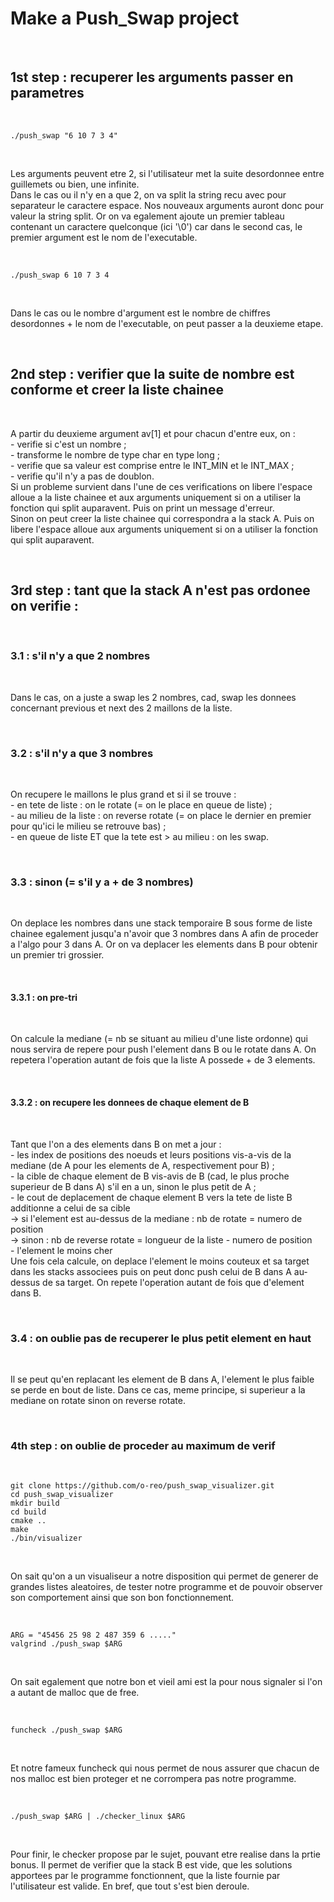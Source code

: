 # Make a Push_Swap project

<br>

## 1st step : recuperer les arguments passer en parametres

<br>

```
./push_swap "6 10 7 3 4"
```

<br>

Les arguments peuvent etre 2, si l'utilisateur met la suite desordonnee entre guillemets ou bien, une infinite.
<br>
Dans le cas ou il n'y en a que 2, on va split la string recu avec pour separateur le caractere espace. Nos nouveaux arguments auront donc pour valeur la string split. Or on va egalement ajoute un premier tableau contenant un caractere quelconque (ici '\0') car dans le second cas, le premier argument est le nom de l'executable.

<br>

```
./push_swap 6 10 7 3 4
```

<br>

Dans le cas ou le nombre d'argument est le nombre de chiffres desordonnes + le nom de l'executable, on peut passer a la deuxieme etape.

<br>

## 2nd step : verifier que la suite de nombre est conforme et creer la liste chainee

<br>

A partir du deuxieme argument av[1] et pour chacun d'entre eux, on :
<br>
    - verifie si c'est un nombre ;
<br>
    - transforme le nombre de type char en type long ;
<br>
    - verifie que sa valeur est comprise entre le INT_MIN et le INT_MAX ;
<br>
    - verifie qu'il n'y a pas de doublon.
<br>
Si un probleme survient dans l'une de ces verifications on libere l'espace alloue a la liste chainee et aux arguments uniquement si on a utiliser la fonction qui split auparavent. Puis on print un message d'erreur.
<br>
Sinon on peut creer la liste chainee qui correspondra a la stack A. Puis on libere l'espace alloue aux arguments uniquement si on a utiliser la fonction qui split auparavent.

<br>

## 3rd step : tant que la stack A n'est pas ordonee on verifie :

<br>

### 3.1 : s'il n'y a que 2 nombres

<br>

Dans le cas, on a juste a swap les 2 nombres, cad, swap les donnees concernant previous et next des 2 maillons de la liste.

<br>

### 3.2 : s'il n'y a que 3 nombres

<br>

On recupere le maillons le plus grand et si il se trouve :
<br>
    - en tete de liste : on le rotate (= on le place en queue de liste) ;
<br>
    - au milieu de la liste : on reverse rotate (= on place le dernier en premier pour qu'ici le milieu se retrouve bas) ;
<br>
    - en queue de liste ET que la tete est > au milieu : on les swap.

<br>

### 3.3 : sinon (= s'il y a + de 3 nombres)

<br>

On deplace les nombres dans une stack temporaire B sous forme de liste chainee egalement jusqu'a n'avoir que 3 nombres dans A afin de proceder a l'algo pour 3 dans A. Or on va deplacer les elements dans B pour obtenir un premier tri grossier. 

<br>

#### 3.3.1 : on pre-tri

<br>

On calcule la mediane (= nb se situant au milieu d'une liste ordonne) qui nous servira de repere pour push l'element dans B ou le rotate dans A. On repetera l'operation autant de fois que la liste A possede + de 3 elements.

<br>

#### 3.3.2 : on recupere les donnees de chaque element de B

<br>

Tant que l'on a des elements dans B on met a jour :
<br>
    - les index de positions des noeuds et leurs positions vis-a-vis de la mediane (de A pour les elements de A, respectivement pour B) ;
<br>
    - la cible de chaque element de B vis-avis de B (cad, le plus proche superieur de B dans A) s'il en a un, sinon le plus petit de A ;
<br>
    - le cout de deplacement de chaque element B vers la tete de liste B additionne a celui de sa cible
<br>
        -> si l'element est au-dessus de la mediane : nb de rotate = numero de position
<br>
        -> sinon : nb de reverse rotate = longueur de la liste - numero de position
<br>
    - l'element le moins cher
<br>
Une fois cela calcule, on deplace l'element le moins couteux et sa target dans les stacks associees puis on peut donc push celui de B dans A au-dessus de sa target. On repete l'operation autant de fois que d'element dans B.

<br>

### 3.4 : on oublie pas de recuperer le plus petit element en haut

<br>

Il se peut qu'en replacant les element de B dans A, l'element le plus faible se perde en bout de liste. Dans ce cas, meme principe, si superieur a la mediane on rotate sinon on reverse rotate.

<br>

### 4th step : on oublie de proceder au maximum de verif


<br>

```
git clone https://github.com/o-reo/push_swap_visualizer.git
cd push_swap_visualizer
mkdir build
cd build
cmake ..
make
./bin/visualizer
```

<br>

On sait qu'on a un visualiseur a notre disposition qui permet de generer de grandes listes aleatoires, de tester notre programme et de pouvoir observer son comportement ainsi que son bon fonctionnement.

<br>

```
ARG = "45456 25 98 2 487 359 6 ....."
valgrind ./push_swap $ARG
```

<br>

On sait egalement que notre bon et vieil ami est la pour nous signaler si l'on a autant de malloc que de free.

<br>

```
funcheck ./push_swap $ARG
```

<br>

Et notre fameux funcheck qui nous permet de nous assurer que chacun de nos malloc est bien proteger et ne corrompera pas notre programme.

<br>

```
./push_swap $ARG | ./checker_linux $ARG
```

<br>

Pour finir, le checker propose par le sujet, pouvant etre realise dans la prtie bonus. Il permet de verifier que la stack B est vide, que les solutions apportees par le programme fonctionnent, que la liste fournie par l'utilisateur est valide. En bref, que tout s'est bien deroule.